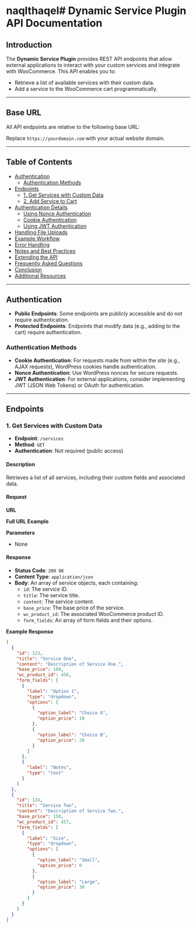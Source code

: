 # naqlthaqel# Dynamic Service Plugin API Documentation

## Introduction

The **Dynamic Service Plugin** provides REST API endpoints that allow external applications to interact with your custom services and integrate with WooCommerce. This API enables you to:

- Retrieve a list of available services with their custom data.
- Add a service to the WooCommerce cart programmatically.

---

## Base URL

All API endpoints are relative to the following base URL:


Replace `https://yourdomain.com` with your actual website domain.

---

## Table of Contents

- [Authentication](#authentication)
  - [Authentication Methods](#authentication-methods)
- [Endpoints](#endpoints)
  - [1. Get Services with Custom Data](#1-get-services-with-custom-data)
  - [2. Add Service to Cart](#2-add-service-to-cart)
- [Authentication Details](#authentication-details)
  - [Using Nonce Authentication](#using-nonce-authentication)
  - [Cookie Authentication](#cookie-authentication)
  - [Using JWT Authentication](#using-jwt-authentication)
- [Handling File Uploads](#handling-file-uploads)
- [Example Workflow](#example-workflow)
- [Error Handling](#error-handling)
- [Notes and Best Practices](#notes-and-best-practices)
- [Extending the API](#extending-the-api)
- [Frequently Asked Questions](#frequently-asked-questions)
- [Conclusion](#conclusion)
- [Additional Resources](#additional-resources)

---

## Authentication

- **Public Endpoints**: Some endpoints are publicly accessible and do not require authentication.
- **Protected Endpoints**: Endpoints that modify data (e.g., adding to the cart) require authentication.

### Authentication Methods

- **Cookie Authentication**: For requests made from within the site (e.g., AJAX requests), WordPress cookies handle authentication.
- **Nonce Authentication**: Use WordPress nonces for secure requests.
- **JWT Authentication**: For external applications, consider implementing JWT (JSON Web Tokens) or OAuth for authentication.

---

## Endpoints

### 1. Get Services with Custom Data

- **Endpoint**: `/services`
- **Method**: `GET`
- **Authentication**: Not required (public access)

#### Description

Retrieves a list of all services, including their custom fields and associated data.

#### Request

**URL**


**Full URL Example**


**Parameters**

- None

#### Response

- **Status Code**: `200 OK`
- **Content Type**: `application/json`
- **Body**: An array of service objects, each containing:
  - `id`: The service ID.
  - `title`: The service title.
  - `content`: The service content.
  - `base_price`: The base price of the service.
  - `wc_product_id`: The associated WooCommerce product ID.
  - `form_fields`: An array of form fields and their options.

**Example Response**

```json
[
  {
    "id": 123,
    "title": "Service One",
    "content": "Description of Service One.",
    "base_price": 100,
    "wc_product_id": 456,
    "form_fields": [
      {
        "label": "Option 1",
        "type": "dropdown",
        "options": [
          {
            "option_label": "Choice A",
            "option_price": 10
          },
          {
            "option_label": "Choice B",
            "option_price": 20
          }
        ]
      },
      {
        "label": "Notes",
        "type": "text"
      }
    ]
  },
  {
    "id": 124,
    "title": "Service Two",
    "content": "Description of Service Two.",
    "base_price": 150,
    "wc_product_id": 457,
    "form_fields": [
      {
        "label": "Size",
        "type": "dropdown",
        "options": [
          {
            "option_label": "Small",
            "option_price": 0
          },
          {
            "option_label": "Large",
            "option_price": 30
          }
        ]
      }
    ]
  }
]
